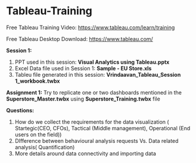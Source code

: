 # Tableau-Training

Free Tableau Training Video: https://www.tableau.com/learn/training

Free Tableau Desktop Download: https://www.tableau.com/ 

**Session 1:**
1. PPT used in this session: **Visual Analytics using Tableau.pptx**
2. Excel Data file used in Session 1: **Sample - EU Store.xls**
3. Tableu file generated in this session: **Vrindaavan_Tableau_Session 1_workbook.twbx**


**Assignment 1:**  Try to replicate one or two dashboards mentioned in the **Superstore_Master.twbx** using **Superstore_Training.twbx** file

**Questions:** 
1. How do we collect the requirements for the data visualization ( Startegic(CEO, CFOs), Tactical (Middle management), Operational (End users on the field))
2. DIfference between behavioural analysis requests Vs. Data related analysis( Quantification)
3. More details around data connectivity and importing data 
